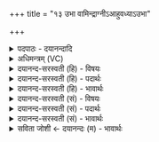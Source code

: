 +++
title = "१३ उभा वामिन्द्राग्नीऽआहुवध्याऽउभा"

+++
<details><summary>पदपाठः - दयानन्दादि</summary>

उ॒भा। वा॒म्। इ॒न्द्रा॒ग्नी॒ऽइती॑न्द्राग्नी। आ॒हु॒वध्या॒ऽइत्या॑ऽहु॒वध्यै॑। उ॒भा। राध॑सः। स॒ह। मा॒द॒यध्यै॑। उ॒भा। दा॒तारौ॑। इ॒षाम्। र॒यी॒णाम्। उ॒भा। वाज॑स्य। सा॒तये॑। हु॒वे। वा॒म्। १३।
</details>

<details><summary>अधिमन्त्रम् (VC)</summary>

- इन्द्राग्नी देवते
- भरद्वाज ऋषिः
- विराट् त्रिष्टुप्
- धैवतः
</details>

<details><summary>दयानन्द-सरस्वती (हि) - विषयः</summary>

अगले मन्त्र में भौतिक अग्नि और वायु का उपदेश किया है ॥
</details>

<details><summary>दयानन्द-सरस्वती (हि) - पदार्थः</summary>

पदार्थान्वयभाषाः -  मैं जो (उभा) दो (दातारौ) सुख देने के हेतु (इन्द्राग्नी) वायु और अग्नि हैं (वाम्) उनको (आहुवध्यै) गुण जानने के लिये (हुवे) ग्रहण करता हूँ (राधसः) उत्तम सुखयुक्त राज्यादि धनों के भोग के (सह) साथ (मादयध्यै) आनन्द के लिये (वाम्) उन (उभा) दोनों को (हुवे) ग्रहण करता हूँ तथा (इषाम्) सब को इष्ट (रयीणाम्) अत्यन्त उत्तम चक्रवर्ति राज्य आदि धन वा (वाजस्य) अत्यन्त उत्तम अन्न के (सातये) अच्छे प्रकार भोग करने के लिये (उभा) उन दोनों को (हुवे) ग्रहण करता हूँ ॥१३॥
</details>

<details><summary>दयानन्द-सरस्वती (हि) - भावार्थः</summary>

भावार्थभाषाः -  (इस मन्त्र में श्लेषालङ्कार है।) जो मनुष्य ईश्वर की सृष्टि में अग्नि और वायु के गुणों को जान कर कार्यों में संप्रयुक्त करके अपने-अपने कार्यों को सिद्ध करते हैं, वे सब भूगोल के राज्य आदि धनों को प्राप्त होकर आनन्द करते हैं, इन से भिन्न मनुष्य नहीं ॥१३॥
</details>

<details><summary>दयानन्द-सरस्वती (सं) - विषयः</summary>

अथेश्वरभौतिकावग्निवायू उपदिश्येते ॥
</details>

<details><summary>दयानन्द-सरस्वती (सं) - पदार्थः</summary>

पदार्थान्वयभाषाः -  अहं यावुभौ दातारौ सुखदानहेतू वर्तेते, ताविन्द्राग्नी आहुवध्यै शब्दयितुं हुवे गृह्णामि राधसो भोगेन सह मादयध्यै मोदयितुमुभौ वां तौ हुव इषां रयीणां वाजस्य च सातय उभौ वां तौ हुवे गृह्णामि ॥१३॥
</details>

<details><summary>दयानन्द-सरस्वती (सं) - भावार्थः</summary>

भावार्थभाषाः -  अत्र श्लेषालङ्कारः। ये मनुष्या ईश्वरसृष्टौ सुष्ठु किलाग्निवायुगुणान् विदित्वैतौ संप्रयुज्य कार्याणि साधयन्ति, ते सर्वाणि सार्वभौमराज्यादिधनानि प्राप्य नित्यं मोदन्ते नेतर इति ॥१३॥
</details>

<details><summary>सविता जोशी ← दयानन्दः (म) - भावार्थः</summary>

भावार्थभाषाः -  जी माणसे ईश्वराच्या सृष्टीत अग्नी व वायूच्या गुणांना जाणतात व त्यांना उपयोगात आणून आपापले काम सिद्ध करतात त्यांना सर्व भूगोलाचे राज्य वगैरे धन प्राप्त होते व ती आनंदात राहतात. जी माणसे हे जाणत नाहीत ती हे कार्य सिद्ध करू शकत नाहीत.
</details>